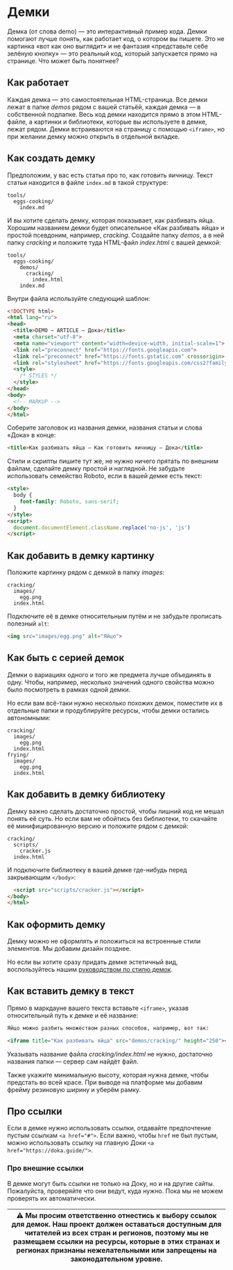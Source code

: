 # Демки

Демка (от слова demo) — это интерактивный пример кода. Демки помогают лучше понять, как работает код, о котором вы пишете. Это не картинка «вот как оно выглядит» и не фантазия «представьте себе зелёную кнопку» — это реальный код, который запускается прямо на странице. Что может быть понятнее?

## Как работает

Каждая демка — это самостоятельная HTML-страница. Все демки лежат в папке _demos_ рядом с вашей статьёй, каждая демка — в собственной подпапке. Весь код демки находится прямо в этом HTML-файле, а картинки и библиотеки, которые вы используете в демке, лежат рядом. Демки встраиваются на страницу с помощью `<iframe>`, но при желании демку можно открыть в отдельной вкладке.

## Как создать демку

Предположим, у вас есть статья про то, как готовить яичницу. Текст статьи находится в файле `index.md` в такой структуре:

```
tools/
  eggs-cooking/
    index.md
```

И вы хотите сделать демку, которая показывает, как разбивать яйца. Хорошим названием демки будет описательное «Как разбивать яйца» и простой псевдоним, например, _cracking_. Создайте папку _demos_, а в ней папку _cracking_ и положите туда HTML-файл _index.html_ с вашей демкой:

```
tools/
  eggs-cooking/
    demos/
      cracking/
        index.html
    index.md
```

Внутри файла используйте следующий шаблон:

```html
<!DOCTYPE html>
<html lang="ru">
<head>
  <title>DEMO — ARTICLE — Дока</title>
  <meta charset="utf-8">
  <meta name="viewport" content="width=device-width, initial-scale=1">
  <link rel="preconnect" href="https://fonts.googleapis.com">
  <link rel="preconnect" href="https://fonts.gstatic.com" crossorigin>
  <link rel="stylesheet" href="https://fonts.googleapis.com/css2?family=Roboto&display=swap">
  <style>
    /* STYLES */
  </style>
</head>
<body>
  <!-- MARKUP -->
</body>
</html>
```

Соберите заголовок из названия демки, названия статьи и слова «Дока» в конце:

```html
<title>Как разбивать яйца — Как готовить яичницу — Дока</title>
```

Стили и скрипты пишите тут же, не нужно ничего прятать по внешним файлам, сделайте демку простой и наглядной. Не забудьте использовать семейство Roboto, если в вашей демке есть текст:

```html
<style>
  body {
    font-family: Roboto, sans-serif;
  }
</style>
<script>
  document.documentElement.className.replace('no-js', 'js')
</script>
```

## Как добавить в демку картинку

Положите картинку рядом с демкой в папку _images_:

```
cracking/
  images/
    egg.png
  index.html
```

Подключите её в демке относительным путём и не забудьте прописать полезный `alt`:

```html
<img src="images/egg.png" alt="Яйцо">
```

## Как быть с серией демок

Демки о вариациях одного и того же предмета лучше объединять в одну. Чтобы, например, несколько значений одного свойства можно было посмотреть в рамках одной демки.

Но если вам всё-таки нужно несколько похожих демок, поместите их в отдельные папки и продублируйте ресурсы, чтобы демки остались автономными:

```
cracking/
  images/
    egg.png
  index.html
frying/
  images/
    egg.png
  index.html
```

## Как добавить в демку библиотеку

Демку важно сделать достаточно простой, чтобы лишний код не мешал понять её суть. Но если вам не обойтись без библиотеки, то скачайте её минифицированную версию и положите рядом с демкой:

```
cracking/
  scripts/
    cracker.js
  index.html
```

И подключите библиотеку в вашей демке где-нибудь перед закрывающим `</body>`:

```html
  <script src="scripts/cracker.js"></script>
</body>
</html>
```

## Как оформить демку

Демку можно не оформлять и положиться на встроенные стили элементов. Мы добавим дизайн позднее.

Но если вы хотите сразу придать демке эстетичный вид, воспользуйтесь нашим [руководством по стилю демок](https://github.com/doka-guide/content/blob/main/docs/demos/style.md).

## Как вставить демку в текст

Прямо в маркдауне вашего текста вставьте `<iframe>`, указав относительный путь к демке и её название:

```markdown
Яйцо можно разбить множеством разных способов, например, вот так:

<iframe title="Как разбивать яйца" src="demos/cracking/" height="250"></iframe>
```

Указывать название файла _cracking/index.html_ не нужно, достаточно названия папки — сервер сам найдёт файл.

Также укажите минимальную высоту, которая нужна демке, чтобы предстать во всей красе. При выводе на платформе мы добавим фрейму резиновую ширину и уберём рамку.

## Про ссылки

Если в демке нужно использовать ссылки, отдавайте предпочтение пустым ссылкам `<a href="#">`. Если важно, чтобы `href` не был пустым, можно использовать ссылку на главную Доки `<a href="https://doka.guide/">`.

### Про внешние ссылки

В демке могут быть ссылки не только на Доку, но и на другие сайты. Пожалуйста, проверяйте что они ведут, куда нужно. Пока мы не можем проверять их автоматически.

| ⚠️ Мы просим ответственно отнестись к выбору ссылок для демок. Наш проект должен оставаться доступным для читателей из всех стран и регионов, поэтому мы не размещаем ссылки на ресурсы, которые в этих странах и регионах признаны нежелательными или запрещены на законодательном уровне.|
| --- |
